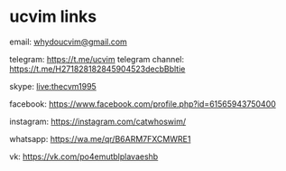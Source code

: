 # ucvim links
email: whydoucvim@gmail.com


telegram: https://t.me/ucvim
telegram channel: https://t.me/H271828182845904523decbBbltie


skype: [live:thecvm1995](https://join.skype.com/invite/plTfKlXp5s31)

facebook: https://www.facebook.com/profile.php?id=61565943750400

instagram: https://instagram.com/catwhoswim/

whatsapp: https://wa.me/qr/B6ARM7FXCMWRE1


vk: https://vk.com/po4emutblplavaeshb
